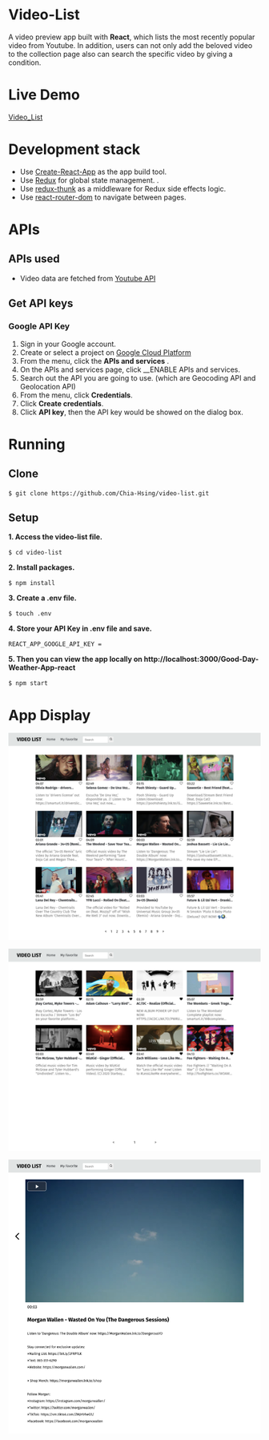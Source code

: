 
# Video-List

A video preview app built with __React__, which lists the most recently popular video from Youtube. In addition, users can not only add the beloved video to the collection page also can search the specific video by giving a condition.

# Live Demo

[Video_List](https://chia-hsing.github.io/video-list/#/)

# Development stack
- Use [Create-React-App](https://create-react-app.dev/) as the app build tool.
- Use [Redux](https://redux.js.org/) for global state management. .
- Use [redux-thunk](https://github.com/reduxjs/redux-thunk) as a middleware for Redux side effects logic.
- Use [react-router-dom](https://github.com/ReactTraining/react-router/tree/master/packages/react-router-dom) to navigate between pages.

# APIs

## APIs used
  - Video data are fetched from [Youtube API](https://developers.google.com/youtube/v3/docs/videos/list)
## Get API keys
  ### Google API Key
  1. Sign in your Google account.
  2. Create or select a project on [Google Cloud Platform](https://console.developers.google.com/)
  3. From the menu, click the __APIs and services__ .
  4. On the APIs and services page, click __ENABLE APIs and services.
  5. Search out the API you are going to use. (which are Geocoding API and Geolocation API)
  6. From the menu, click __Credentials__.
  7. Click __Create credentials__.
  8. Click __API key__, then the API key would be showed on the dialog box.

# Running
## Clone
```
$ git clone https://github.com/Chia-Hsing/video-list.git
```
  
## Setup
**1. Access the video-list file.**
```
$ cd video-list
```
**2. Install packages.**
```
$ npm install
```
**3. Create a .env file.**
```
$ touch .env
```
**4. Store your API Key in .env file and save.**
```
REACT_APP_GOOGLE_API_KEY = 
```
**5. Then you can view the app locally on http://localhost:3000/Good-Day-Weather-App-react**
```
$ npm start
```
# App Display

![image](https://github.com/Chia-Hsing/video-list/blob/master/img1.png)

![image](https://github.com/Chia-Hsing/video-list/blob/master/img2.png)


![image](https://github.com/Chia-Hsing/video-list/blob/master/img3.png)

